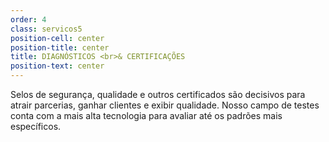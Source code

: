 ```yaml
---
order: 4
class: servicos5
position-cell: center
position-title: center
title: DIAGNÓSTICOS <br>& CERTIFICAÇÕES
position-text: center
---
```


Selos de segurança, qualidade e outros certificados são decisivos para atrair parcerias, ganhar clientes e exibir qualidade. Nosso campo de testes conta com a mais alta tecnologia para avaliar até os padrões mais específicos.